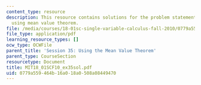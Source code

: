 ```yaml
---
content_type: resource
description: This resource contains solutions for the problem statements related to
  using mean value theorem.
file: /media/courses/18-01sc-single-variable-calculus-fall-2010/0779a559464b16a018a0508a08449470_MIT18_01SCF10_ex35sol.pdf
file_type: application/pdf
learning_resource_types: []
ocw_type: OCWFile
parent_title: 'Session 35: Using the Mean Value Theorem'
parent_type: CourseSection
resourcetype: Document
title: MIT18_01SCF10_ex35sol.pdf
uid: 0779a559-464b-16a0-18a0-508a08449470
---
```

